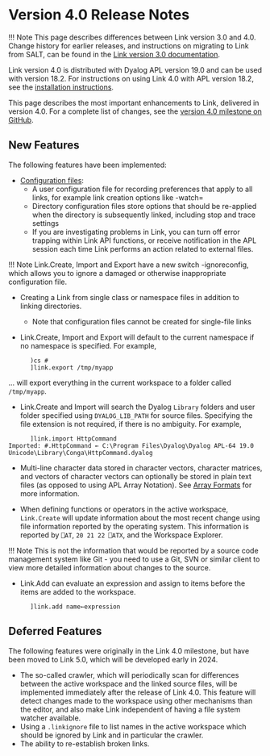 # Version 4.0 Release Notes

!!! Note
     This page describes differences between Link version 3.0 and 4.0. 
     Change history for earlier releases,
     and instructions on migrating to Link from SALT, can be found in the
     [Link version 3.0 documentation](https://dyalog.github.io/link/3.0/).

Link version 4.0 is distributed with Dyalog APL version 19.0 and can be used with version 18.2. For instructions on using Link 4.0 with APL version 18.2, see the [installation instructions](Installation.md).

This page describes the most important enhancements to Link, delivered in version 4.0. For a complete list of changes, see the [version 4.0 milestone on GitHub](https://github.com/Dyalog/link/milestone/2).

## New Features

The following features have been implemented:

* [Configuration files](Usage/ConfigFiles.md):
    - A user configuration file for recording preferences that apply to all links, for example link creation options like -watch=
    - Directory configuration files store options that should be re-applied when the directory is subsequently linked, including stop and trace settings
    - If you are investigating problems in Link, you can turn off error trapping within Link API functions, or receive notification in the APL session each time Link performs an action related to external files.

!!! Note
     Link.Create, Import and Export have a new switch -ignoreconfig, which allows you
     to ignore a damaged or otherwise inappropriate configuration file.

* Creating a Link from single class or namespace files in addition to linking directories.
  
    - Note that configuration files cannot be created for single-file links

* Link.Create, Import and Export will default to the current namespace if no namespace is specified. For example,

```
      )cs #
      ]link.export /tmp/myapp
```

... will export everything in the current workspace to a folder called `/tmp/myapp`.

* Link.Create and Import will search the Dyalog `Library` folders and user folder specified using `DYALOG_LIB_PATH` for source files. Specifying the file extension is not required, if there is no ambiguity. For example,

```
      ]link.import HttpCommand
Imported: #.HttpCommand ← C:\Program Files\Dyalog\Dyalog APL-64 19.0 Unicode\Library\Conga\HttpCommand.dyalog
```

- Multi-line character data stored in character vectors, character matrices, and vectors of character vectors can optionally be stored in plain text files (as opposed to using APL Array Notation). See [Array Formats](Usage/Arrays.md) for more information.

- When defining functions or operators in the active workspace, `Link.Create` will update information about the most recent change using file information reported by the operating system. This information is reported by `⎕AT`, `20 21 22 ⎕ATX`, and the Workspace Explorer. 

!!! Note
     This is not the information that would be reported by a source code management system like Git - you need to use a Git, SVN or similar client to view more detailed information about changes to the source.

- Link.Add can evaluate an expression and assign to items before the items are added to the workspace.

```
      ]link.add name←expression 
```

## Deferred Features

The following features were originally in the Link 4.0 milestone, but have been moved to Link 5.0, which will be developed early in 2024.

* The so-called crawler, which will periodically scan for differences between the active workspace and the linked source files, will be implemented immediately after the release of Link 4.0. This feature will detect changes made to the workspace using other mechanisms than the editor, and also make Link independent of having a file system watcher available.
* Using a `.linkignore` file to list names in the active workspace which should be ignored by Link and in particular the crawler.
* The ability to re-establish broken links.
